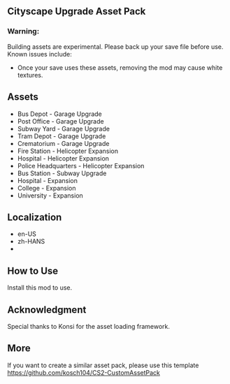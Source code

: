 ## Cityscape Upgrade Asset Pack

### Warning:
Building assets are experimental. Please back up your save file before use. Known issues include:
- Once your save uses these assets, removing the mod may cause white textures.

## Assets
- Bus Depot - Garage Upgrade
- Post Office - Garage Upgrade
- Subway Yard - Garage Upgrade
- Tram Depot - Garage Upgrade
- Crematorium - Garage Upgrade
- Fire Station - Helicopter Expansion
- Hospital - Helicopter Expansion
- Police Headquarters - Helicopter Expansion
- Bus Station - Subway Upgrade
- Hospital - Expansion
- College - Expansion
- University - Expansion

## Localization
- en-US
- zh-HANS
- 
## How to Use
Install this mod to use.

## Acknowledgment
Special thanks to Konsi for the asset loading framework.

## More
If you want to create a similar asset pack, please use this template
https://github.com/kosch104/CS2-CustomAssetPack